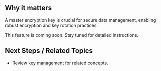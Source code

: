 
## Why it matters
A master encryption key is crucial for secure data management, enabling robust encryption and key rotation practices.

This feature is coming soon. Stay tuned for detailed instructions.

## Next Steps / Related Topics
- Review [key management](/02-core-concepts/key-mgmt) for related concepts.